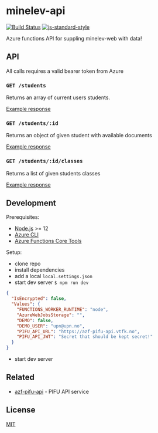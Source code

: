 # minelev-api

[![Build Status](https://travis-ci.com/vtfk/minelev-api.svg?branch=master)](https://travis-ci.com/vtfk/minelev-api)
[![js-standard-style](https://img.shields.io/badge/code%20style-standard-brightgreen.svg?style=flat)](https://github.com/feross/standard)

Azure functions API for suppling minelev-web with data!

## API

All calls requires a valid bearer token from Azure

### ```GET /students```

Returns an array of current users students.

[Example response](docs/getStudents.md)

### ```GET /students/:id```

Returns an object of given student with available documents

[Example response](docs/getStudent.md)

### ```GET /students/:id/classes```

Returns a list of given students classes

[Example response](docs/getStudentClasses.md)

## Development

Prerequisites:
- [Node.js](https://nodejs.org/) >= 12
- [Azure CLI](https://docs.microsoft.com/en-us/cli/azure/install-azure-cli)
- [Azure Functions Core Tools](https://www.npmjs.com/package/azure-functions-core-tools)

Setup:
- clone repo
- install dependencies
- add a local `local.settings.json`
- start dev server `$ npm run dev`

```json
{
  "IsEncrypted": false,
  "Values": {
    "FUNCTIONS_WORKER_RUNTIME": "node",
    "AzureWebJobsStorage": "",
    "DEMO": false,
    "DEMO_USER": "upn@upn.no",
    "PIFU_API_URL": "https://azf-pifu-api.vtfk.no",
    "PIFU_API_JWT": "Secret that should be kept secret!"
  }
}
```

- start dev server

## Related

- [azf-pifu-api](https://github.com/vtfk/azf-pifu-api) - PIFU API service

## License

[MIT](LICENSE)
